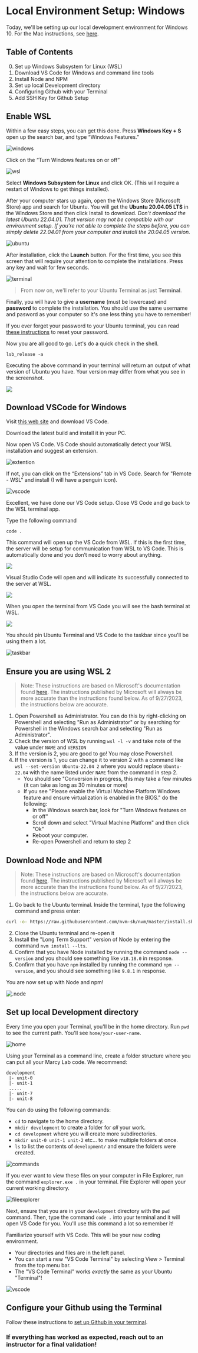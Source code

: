 # Local Environment Setup: Windows

Today, we'll be setting up our local development environment for Windows 10. For the Mac instructions, see [here](https://github.com/The-Marcy-Lab-School/local-environment-setup-mac). 

## Table of Contents
0. Set up Windows Subsystem for Linux (WSL)
1. Download VS Code for Windows and command line tools
2. Install Node and NPM 
3. Set up local Development directory
4. Configuring Github with your Terminal
5. Add SSH Key for Github Setup

## Enable WSL 

Within a few easy steps, you can get this done. Press **Windows Key + S** open up the search bar, and type “Windows Features.”

![windows](./assets/windowfeature.webp)

Click on the “Turn Windows features on or off”

![wsl](./assets/wsl.webp)

Select **Windows Subsystem for Linux** and click OK. (This will require a restart of Windows to get things installed). 

After your computer stars up again, open the Windows Store (Microsoft Store) app and search for Ubuntu. You will get the **Ubuntu 20.04.05 LTS** in the Windows Store and then click Install to download. *Don't download the latest Ubuntu 22.04.01. That version may not be compatible with our environment setup. If you're not able to complete the steps before, you can simply delete 22.04.01 from your computer and install the 20.04.05 version.*

![ubuntu](./assets/ubuntu.png)

After installation, click the **Launch** button. For the first time, you see this screen that will require your attention to complete the installations. Press any key and wait for few seconds. 

![terminal](./assets/terminal.webp)

> From now on, we'll refer to your Ubuntu Terminal as just **Terminal**.

Finally, you will have to give a **username** (must be lowercase) and **password** to complete the installation. You should use the same username and pasword as your computer so it's one less thing you have to remember!

If you ever forget your password to your Ubuntu terminal, you can read [these instructions](https://itsfoss.com/reset-linux-password-wsl/) to reset your password. 

Now you are all good to go. Let's do a quick check in the shell.

```
lsb_release -a 
```
Executing the above command in your terminal will return an output of what version of Ubuntu you have. Your version may differ from what you see in the screenshot.

![](./assets/check.webp)


## Download VSCode for Windows

Visit [this web site](https://code.visualstudio.com/) and download VS Code.

Download the latest build and install it in your PC.

Now open VS Code. VS Code should automatically detect your WSL installation and suggest an extension.

![extention](./assets/extention.webp)

If not, you can click on the “Extensions” tab in VS Code. Search for "Remote - WSL" and install (I will have a penguin icon).

![vscode](./assets/vscode.webp)

Excellent, we have done our VS Code setup. Close VS Code and go back to the WSL terminal app.

Type the following command

```
code .
```
This command will open up the VS Code from WSL. If this is the first time, the server will be setup for communication from WSL to VS Code. This is automatically done and you don’t need to worry about anything.

![](./assets/loading.webp)

Visual Studio Code will open and will indicate its successfully connected to the server at WSL.

![](./assets/wslubuntu.webp)

When you open the terminal from VS Code you will see the bash terminal at WSL.

![](./assets/terminalubuntu.webp)

You should pin Ubuntu Terminal and VS Code to the taskbar since you'll be using them a lot. 

![taskbar](./assets/taskbar.png)

## Ensure you are using WSL 2

> Note: These instructions are based on Microsoft's documentation found [here](https://learn.microsoft.com/en-us/windows/wsl/install). The instructions published by Microsoft will always be more accurate than the instructions found below. As of 9/27/2023, the instructions below are accurate.

1. Open Powershell as Administrator. You can do this by right-clicking on Powershell and selecting "Run as Administrator" or by searching for Powershell in the Windows search bar and selecting "Run as Administrator".
2. Check the version of WSL by running `wsl -l -v` and take note of the value under `NAME` and `VERSION`
3. If the version is 2, you are good to go! You may close Powershell.
4. If the version is 1, you can change it to version 2 with a command like `wsl --set-version Ubuntu-22.04 2` where you would replace `Ubuntu-22.04` with the name listed under `NAME` from the command in step 2.
    - You should see "Conversion in progress, this may take a few minutes (it can take as long as 30 minutes or more)
    - If you see "Please enable the Virtual Machine Platform Windows feature and ensure virtualization is enabled in the BIOS." do the following:
        - In the Windows search bar, look for "Turn Windows features on or off"
        - Scroll down and select "Virtual Machine Platform" and then click "Ok"
        - Reboot your computer.
        - Re-open Powershell and return to step 2


## Download Node and NPM

> Note: These instructions are based on Microsoft's documentation found [here](https://learn.microsoft.com/en-us/windows/dev-environment/javascript/nodejs-on-wsl). The instructions published by Microsoft will always be more accurate than the instructions found below. As of 9/27/2023, the instructions below are accurate.

1. Go back to the Ubuntu terminal. Inside the terminal, type the following command and press enter:

```sh
curl -o- https://raw.githubusercontent.com/nvm-sh/nvm/master/install.sh | bash
```

2. Close the Ubuntu terminal and re-open it
3. Install the "Long Term Support" version of Node by entering the command `nvm install --lts`.
4. Confirm that you have Node installed by running the command `node --version` and you should see something like `v18.18.0` in response.
5. Confirm that you have `npm` installed by running the command `npm --version`, and you should see something like `9.8.1` in response.

You are now set up with Node and npm!


![.node](./assets/node.webp)

## Set up local Development directory

Every time you open your Terminal, you'll be in the home directory. Run `pwd` to see the current path. You'll see `home/your-user-name`.

![home](./assets/home.png)

Using your Terminal as a command line, create a folder structure where you can put all your Marcy Lab code. We recommend:
```
development
 |- unit-0
 |- unit-1
 .....
 |- unit-7
 |- unit-8
```
You can do using the following commands:
* `cd` to navigate to the home directory.
* `mkdir development` to create a folder for *all* your work.
* `cd development` where you will create more subdirectories.
* `mkdir unit-0 unit-1 unit-2` etc... to make multiple folders at once.
* `ls` to list the contents of `development/` and ensure the folders were created.

![commands](./assets/commands.png)

If you ever want to view these files on your computer in File Explorer, run the command `explorer.exe .` in your terminal. File Explorer will open your current working directory.

![fileexplorer](./assets/fileexplorer.png)

Next, ensure that you are in your `development` directory with the `pwd` command. Then, type the command `code .` into your terminal and it will open VS Code for you. You'll use this command a lot so remember it!

Familiarize yourself with VS Code. This will be your new coding environment.
* Your directories and files are in the left panel.
* You can start a new "VS Code Terminal" by selecting View > Terminal from the top menu bar.
* The "VS Code Terminal" works *exactly* the same as your Ubuntu "Terminal"!

![vscode](./assets/vscode.png)

## Configure your Github using the Terminal

Follow these instructions to [set up Github in your terminal](https://github.com/The-Marcy-Lab-School/github-setup).  

### If everything has worked as expected, reach out to an instructor for a final validation!
